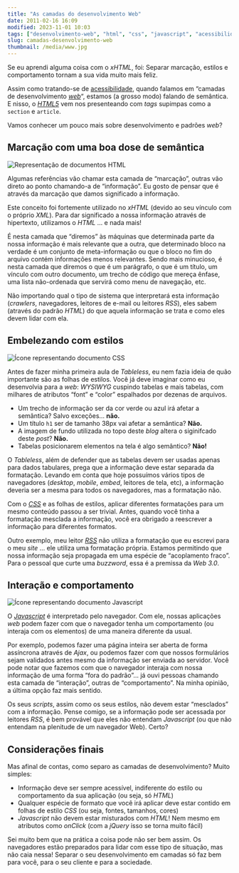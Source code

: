 ```yaml
---
title: "As camadas do desenvolvimento Web"
date: 2011-02-16 16:09
modified: 2023-11-01 10:03
tags: ["desenvolvimento-web", "html", "css", "javascript", "acessibilidade"]
slug: camadas-desenvolvimento-web
thumbnail: /media/www.jpg
---
```


Se eu aprendi alguma coisa com o _xHTML_, foi:
Separar marcação, estilos e comportamento tornam a sua vida muito mais
feliz.

Assim como tratando-se de [acessibilidade][], quando falamos em “camadas
de desenvolvimento [*web*][]“, estamos (a grosso modo) falando de
semântica. E nisso, o [*HTML5*][] vem nos presenteando com _tags_
supimpas como a `section` e `article`.

Vamos conhecer um pouco mais sobre desenvolvimento e padrões _web_?

## Marcação com uma boa dose de semântica

![Representação de documentos HTML](/media/html-icon.png "Representação de documentos HTML")

Algumas referências vão chamar esta camada de “marcação”, outras vão direto ao
ponto chamando-a de “informação”. Eu gosto de pensar que é através da marcação
que damos significado a informação.

Este conceito foi fortemente utilizado no _xHTML_ (devido ao seu vínculo
com o próprio _XML_). Para dar significado a nossa informação através de
hipertexto, utilizamos o _HTML_ … e nada mais!

É nesta camada que “diremos” às máquinas que determinada parte da nossa
informação é mais relevante que a outra, que determinado bloco na
verdade é um conjunto de meta-informação ou que o bloco no fim do
arquivo contém informações menos relevantes. Sendo mais minucioso, é
nesta camada que diremos o que é um parágrafo, o que é um título, um
vínculo com outro documento, um trecho de código que mereça ênfase, uma
lista não-ordenada que servirá como menu de navegação, etc.

Não importando qual o tipo de sistema que interpretará esta informação
(_crawlers_, navegadores, leitores de e-mail ou leitores _RSS_), eles
sabem (através do padrão _HTML_) do que aquela informação se trata e
como eles devem lidar com ela.

## Embelezando com estilos

![Ícone representando documento CSS](/media/css-icon.png "Ícone representando documento CSS")

Antes de fazer minha primeira
aula de _Tableless_, eu nem fazia ideia de quão importante são as folhas
de estilos. Você já deve imaginar como eu desenvolvia para a _web_:
_WYSIWYG_ cuspindo tabelas e mais tabelas, com milhares de atributos
“font” e “color” espalhados por dezenas de arquivos.

- Um trecho de informação ser da cor verde ou azul irá afetar a
  semântica? Salvo exceções… **não.**
- Um título `h1` ser de tamanho 38px vai afetar a semântica?
  **Não.**
- A imagem de fundo utilizada no topo deste _blog_ altera o
  siginifcado deste _post_? **Não.**
- Tabelas posicionarem elementos na tela é algo semântico? **Não!**

O _Tableless_, além de defender que as tabelas devem ser usadas apenas
para dados tabulares, prega que a informação deve estar separada da
formatação. Levando em conta que hoje possuímos vários tipos de
navegadores (_desktop_, _mobile_, _embed_, leitores de tela, etc), a
informação deveria ser a mesma para todos os navegadores, mas a
formatação não.

Com o [*CSS*][] e as folhas de estilos, aplicar diferentes formatações
para um mesmo conteúdo passou a ser trivial. Antes, quando você tinha a
formatação mesclada a informação, você era obrigado a reescrever a
informação para diferentes formatos.

Outro exemplo, meu leitor [*RSS*][] não utiliza a formatação que eu
escrevi para o meu _site_ … ele utiliza uma formatação própria. Estamos
permitindo que nossa informação seja propagada em uma espécie de
“acoplamento fraco”. Para o pessoal que curte uma _buzzword_, essa é a
premissa da _Web 3.0_.

## Interação e comportamento

![Ícone representando documento Javascript](/media/js-icon.png "Ícone representando documento Javascript")

O [*Javascript*][] é interpretado pelo navegador. Com ele, nossas aplicações _web_ podem
fazer com que o navegador tenha um comportamento (ou interaja com os
elementos) de uma maneira diferente da usual.

Por exemplo, podemos fazer uma página inteira ser aberta de forma
assíncrona através de _Ajax_, ou podemos fazer com que nossos
formulários sejam validados antes mesmo da informação ser enviada ao
servidor. Você pode notar que fazemos com que o navegador interaja com
nossa informação de uma forma “fora do padrão”… já ouvi pessoas chamando
esta camada de “interação”, outras de “comportamento”. Na minha opinião,
a última opção faz mais sentido.

Os seus _scripts_, assim como os seus estilos, não devem estar
“mesclados” com a informação. Pense comigo, se a informação pode ser
acessada por leitores _RSS_, é bem provável que eles não entendam
_Javascript_ (ou que não entendam na plenitude de um navegador Web).
Certo?

## Considerações finais

Mas afinal de contas, como separo as camadas de desenvolvimento? Muito
simples:

- Informação deve ser sempre acessível, indiferente do estilo ou
  comportamento da sua aplicação (ou seja, só _HTML_)
- Qualquer espécie de formato que você irá aplicar deve estar contido
  em folhas de estilo _CSS_ (ou seja, fontes, tamanhos, cores)
- _Javascript_ não devem estar misturados com _HTML_! Nem mesmo em
  atributos como _onClick_ (com a _jQuery_ isso se torna muito fácil)

Sei muito bem que na prática a coisa pode não ser bem assim. Os
navegadores estão preparados para lidar com esse tipo de situação, mas
não caia nessa! Separar o seu desenvolvimento em camadas só faz bem para
você, para o seu cliente e para a sociedade.

[acessibilidade]: /tag/acessibilidade.html "Leia mais sobre Acessibilidade"
[*web*]: /tag/desenvolvimento-web.html "Leia mais sobre Web"
[*html5*]: /tag/html5.html "Leia mais sobre HTML5"
[*css*]: /tag/css3.html "Leia mais sobre CSS3"
[*rss*]: /2010/11/12/o-que-e-rss.html "O que é RSS?"
[*javascript*]: /tag/javascript.html "Leia mais sobre Javascript"
